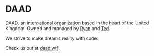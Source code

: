 # DAAD

DAAD, an international organization based in the heart of the United Kingdom. Owned and managed by [Ryan][dev] and [Ted][ted].

We strive to make dreams reality with code.

Check us out at [daad.wtf][hp].

[dev]: https://github.com/TheUnusualDev
[ted]: https://github.com/Ted
[hp]: https://daad.wtf
